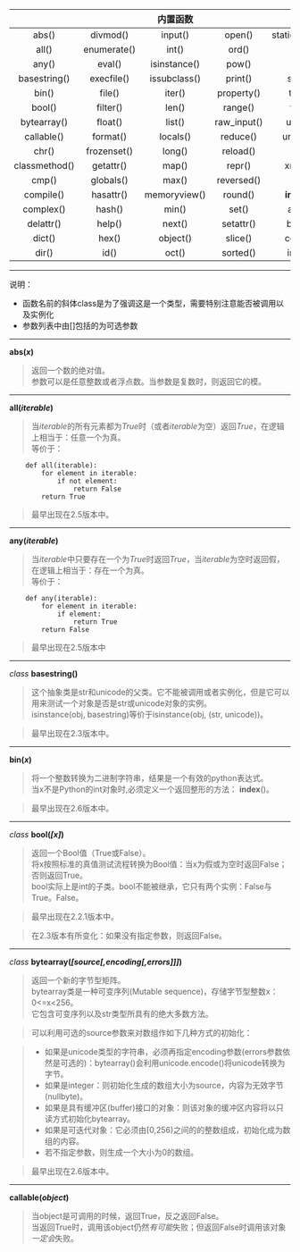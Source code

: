 

|        		|				|	内置函数		|				|		 		|
|:-------------:|:-------------:| 	:-----:		| 	:-----:		|	:------:	|
|abs()			|divmod()		|input()		|open()			|staticmethod()	|
|all()			|enumerate()	|int()			|ord()			|str()			|
|any()			|eval()			|isinstance()	|pow()			|sum()			|
|basestring()	|execfile()		|issubclass()	|print()		|super()		|
|bin()			|file()			|iter()			|property()		|tuple()		|
|bool()			|filter()		|len()			|range()		|type()			|
|bytearray()	|float()		|list()			|raw_input()	|unichr()		|
|callable()		|format()		|locals()		|reduce()		|unicode()		|
|chr()			|frozenset()	|long()			|reload()		|vars()			|
|classmethod()	|getattr()		|map()			|repr()			|xrange()		|
|cmp()			|globals()		|max()			|reversed()		|zip()			|
|compile()		|hasattr()		|memoryview()	|round()		|__import__()	|
|complex()		|hash()			|min()			|set()			|apply()		|
|delattr()		|help()			|next()			|setattr()		|buffer()		|
|dict()			|hex()			|object()		|slice()		|coerce()		|
|dir()			|id()			|oct()			|sorted()		|intern()		|

- - - 
说明：  
- 函数名前的斜体class是为了强调这是一个类型，需要特别注意能否被调用以及实例化  
- 参数列表中由[]包括的为可选参数
- - -
**abs(*x*)**  
>	返回一个数的绝对值。  
	参数可以是任意整数或者浮点数。当参数是复数时，则返回它的模。
- - -
**all(*iterable*)**  
>	当*iterable*的所有元素都为*True*时（或者*iterable*为空）返回*True*，在逻辑上相当于：任意一个为真。  
	等价于：

		def all(iterable):  
			for element in iterable:  
				if not element:  
					return False  
			return True

>	最早出现在2.5版本中。
- - -
**any(*iterable*)**
>	当*iterable*中只要存在一个为*True*时返回*True*，当*iterable*为空时返回假，在逻辑上相当于：存在一个为真。  
	等价于：

		def any(iterable):
		    for element in iterable:
		        if element:
		            return True
		    return False
>	最早出现在2.5版本中
- - -
*class* **basestring()**
>	这个抽象类是str和unicode的父类。它不能被调用或者实例化，但是它可以用来测试一个对象是否是str或unicode对象的实例。  
	isinstance(obj, basestring)等价于isinstance(obj, (str, unicode))。  

>	最早出现在2.3版本中。  
- - -
**bin(*x*)**
>	将一个整数转换为二进制字符串，结果是一个有效的python表达式。  
	当x不是Python的int对象时,必须定义一个返回整形的方法： __index__()。  

>	最早出现在2.6版本中。
- - -
*class* **bool(*[x]*)**
>	返回一个Bool值（True或False）。  
	将x按照标准的真值测试流程转换为Bool值：当x为假或为空时返回False；否则返回True。  
	bool实际上是int的子类。bool不能被继承，它只有两个实例：False与True。False。  

>	最早出现在2.2.1版本中。

>	在2.3版本有所变化：如果没有指定参数，则返回False。
- - -
*class* **bytearray(*[source[,encoding[,errors]]]*)**
>	返回一个新的字节型矩阵。  
	bytearray类是一种可变序列(Mutable sequence)，存储字节型整数x：0&lt;=x&lt;256。  
	它包含可变序列以及str类型所具有的绝大多数方法。  
	
>	可以利用可选的source参数来对数组作如下几种方式的初始化：

>	- 如果是unicode类型的字符串，必须再指定encoding参数(errors参数依然是可选的)：bytearray()会利用unicode.encode()将unicode转换为字节。
>	- 如果是integer：则初始化生成的数组大小为source，内容为无效字节(nullbyte)。
>	- 如果是具有缓冲区(buffer)接口的对象：则该对象的缓冲区内容将以只读方式初始化bytearray。
>	- 如果是可迭代对象：它必须由[0,256)之间的的整数组成，初始化成为数组的内容。
>	- 若不指定参数，则生成一个大小为0的数组。

>	最早出现在2.6版本中。
- - -
**callable(*object*)**
>	当object是可调用的时候，返回True，反之返回False。  
	当返回True时，调用该object仍然*有可能*失败；但返回False时调用该对象*一定会*失败。
